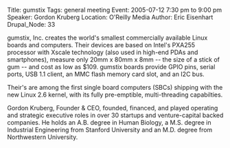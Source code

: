 Title: gumstix
Tags: general meeting
Event: 2005-07-12 7:30 pm to 9:00 pm
Speaker: Gordon Kruberg
Location: O'Reilly Media
Author: Eric Eisenhart
Drupal_Node: 33

gumstix, Inc. creates the world's smallest commercially available
Linux boards and computers. Their devices are based on Intel's PXA255
processor with Xscale technology (also used in high-end PDAs and
smartphones), measure only 20mm x 80mm x 8mm -- the size of a stick
of gum -- and cost as low as $109. gumstix boards provide GPIO pins,
serial ports, USB 1.1 client, an MMC flash memory card slot, and
an I2C bus.

Their's are among the first single board computers (SBCs) shipping with
the new Linux 2.6 kernel, with its fully pre-emptible, multi-threading
capabilties.

Gordon Kruberg, Founder & CEO, founded, financed, and played
operating and strategic executive roles in over 30 startups and
venture-capital backed companies. He holds an A.B. degree
in Human Biology, a M.S. degree in Industrial Engineering from
Stanford University and an M.D. degree from Northwestern University.
